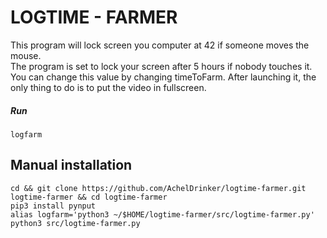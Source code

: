 # LOGTIME - FARMER

This program will lock screen you computer at 42 if someone moves the mouse.  
The program is set to lock your screen after 5 hours if nobody touches it. You can change this value by changing timeToFarm.
After launching it, the only thing to do is to put the video in fullscreen.

##### Run

```
logfarm
```

## Manual installation

```
cd && git clone https://github.com/AchelDrinker/logtime-farmer.git logtime-farmer && cd logtime-farmer
pip3 install pynput
alias logfarm='python3 ~/$HOME/logtime-farmer/src/logtime-farmer.py'
python3 src/logtime-farmer.py
```

